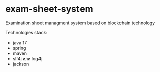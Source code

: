 # exam-sheet-system

Examination sheet managment system based on blockchain technology

Technologies stack:
- java 17
- spring
- maven
- slf4j или log4j
- jackson
